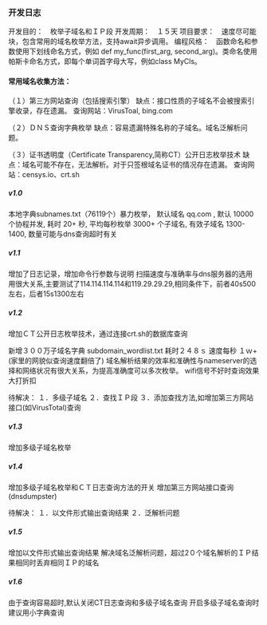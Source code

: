 ### 开发日志

开发目的：　枚举子域名和ＩＰ段
开发周期：　１５天
项目要求：　速度尽可能块，包含常用的域名枚举方法，支持await异步调用。
编程风格：　函数命名和参数使用下划线命名方式，例如 def my_func(first_arg, second_arg)。类命名使用帕斯卡命名方式，即每个单词首字母大写，例如class MyCls。

#### 常用域名收集方法：

（１）第三方网站查询（包括搜索引擎）
缺点：接口性质的子域名不会被搜索引擎收录，存在遗漏。
查询网站：VirusToal, bing.com

（２）ＤＮＳ查询字典枚举
缺点：容易遗漏特殊名称的子域名。域名泛解析问题。

（３）证书透明度（Certificate Transparency,简称CT）公开日志枚举技术
缺点：域名可能不存在，无法解析。对于只签根域名证书的情况存在遗漏。
查询网站：censys.io、crt.sh

##### v1.0
本地字典subnames.txt（76119个）暴力枚举， 默认域名 qq.com , 默认 10000 个协程并发, 耗时 20+ 秒, 平均每秒枚举 3000+ 个子域名, 有效子域名 1300-1400, 数量可能与dns查询超时有关

##### v1.1
增加了日志记录，增加命令行参数与说明 
扫描速度与准确率与dns服务器的选用用很大关系,主要测试了114.114.114.114和119.29.29.29,相同条件下，前者40s500左右，后者15s1300左右

##### v1.2
增加ＣＴ公开日志枚举技术，通过连接crt.sh的数据库查询

新增３００万子域名字典 subdomain_wordlist.txt
耗时２４８ｓ 速度每秒 １ｗ+　(家里的网貌似查询速度翻倍了)
域名解析结果的效率和准确性与nameserver的选择和网络状况有很大关系，为提高准确度可以多次枚举。
wifi信号不好时查询效果大打折扣

待解决：
１．多级子域名
２．查找ＩＰ段
３．添加查找方法,如增加第三方网站接口(如VirusTotal)查询

##### v1.3
增加多级子域名枚举

##### v1.4
增加多级子域名枚举和ＣＴ日志查询方法的开关
增加第三方网站接口查询(dnsdumpster)

待解决：
１．以文件形式输出查询结果
２．泛解析问题

##### v1.5
增加以文件形式输出查询结果
解决域名泛解析问题，超过2０个域名解析的ＩＰ结果相同时丢弃相同ＩＰ的域名

##### v1.6
由于查询容易超时,默认关闭CT日志查询和多级子域名查询
开启多级子域名查询时建议用小字典查询
